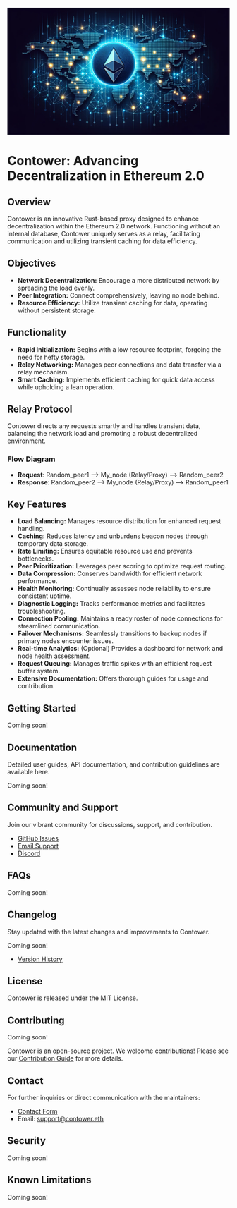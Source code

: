 ![Contower Banner](assets/repo_banner.png)

# Contower: Advancing Decentralization in Ethereum 2.0

## Overview

Contower is an innovative Rust-based proxy designed to enhance decentralization within the Ethereum 2.0 network. Functioning without an internal database, Contower uniquely serves as a relay, facilitating communication and utilizing transient caching for data efficiency.

## Objectives

- **Network Decentralization:** Encourage a more distributed network by spreading the load evenly.
- **Peer Integration:** Connect comprehensively, leaving no node behind.
- **Resource Efficiency:** Utilize transient caching for data, operating without persistent storage.

## Functionality

- **Rapid Initialization:** Begins with a low resource footprint, forgoing the need for hefty storage.
- **Relay Networking:** Manages peer connections and data transfer via a relay mechanism.
- **Smart Caching:** Implements efficient caching for quick data access while upholding a lean operation.

## Relay Protocol

Contower directs any requests smartly and handles transient data, balancing the network load and promoting a robust decentralized environment.

### Flow Diagram

- **Request**: Random_peer1 --> My_node (Relay/Proxy) --> Random_peer2
- **Response**: Random_peer2 --> My_node (Relay/Proxy) --> Random_peer1

## Key Features

- **Load Balancing:** Manages resource distribution for enhanced request handling.
- **Caching:** Reduces latency and unburdens beacon nodes through temporary data storage.
- **Rate Limiting:** Ensures equitable resource use and prevents bottlenecks.
- **Peer Prioritization:** Leverages peer scoring to optimize request routing.
- **Data Compression:** Conserves bandwidth for efficient network performance.
- **Health Monitoring:** Continually assesses node reliability to ensure consistent uptime.
- **Diagnostic Logging:** Tracks performance metrics and facilitates troubleshooting.
- **Connection Pooling:** Maintains a ready roster of node connections for streamlined communication.
- **Failover Mechanisms:** Seamlessly transitions to backup nodes if primary nodes encounter issues.
- **Real-time Analytics:** (Optional) Provides a dashboard for network and node health assessment.
- **Request Queuing:** Manages traffic spikes with an efficient request buffer system.
- **Extensive Documentation:** Offers thorough guides for usage and contribution.

## Getting Started

Coming soon!

## Documentation

Detailed user guides, API documentation, and contribution guidelines are available here.

Coming soon!

## Community and Support

Join our vibrant community for discussions, support, and contribution.

- [GitHub Issues](https://github.com/SanderLoman/rust-p2p/issues)
- [Email Support](mailto:support@contower.eth)
- [Discord](https://discord.gg/Q5RQEyZ4)

## FAQs

Coming soon!

## Changelog

Stay updated with the latest changes and improvements to Contower.

Coming soon!
- [Version History](#)

## License

Contower is released under the MIT License.

## Contributing

Coming soon!

Contower is an open-source project.
We welcome contributions! Please see our [Contribution Guide](#) for more details.

## Contact

For further inquiries or direct communication with the maintainers:

- [Contact Form](#)
- Email: [support@contower.eth](mailto:support@contower.eth)

## Security

Coming soon!

## Known Limitations

Coming soon!
